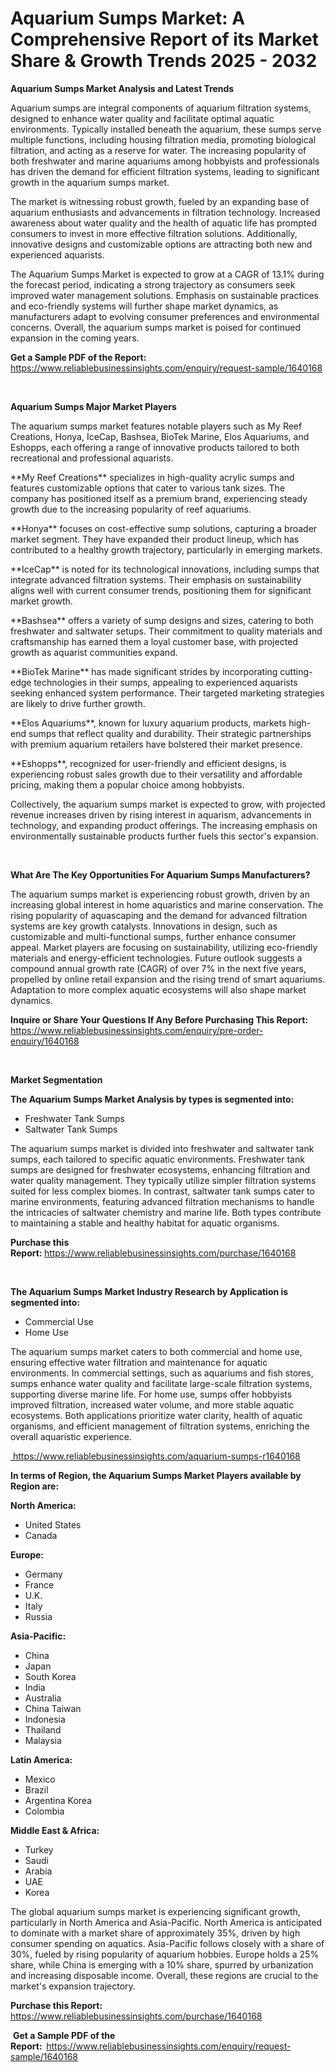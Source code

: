 <p><h1>Aquarium Sumps Market: A Comprehensive Report of its Market Share & Growth Trends 2025 - 2032</h1></p><p><strong>Aquarium Sumps Market Analysis and Latest Trends</strong></p>
<p><p>Aquarium sumps are integral components of aquarium filtration systems, designed to enhance water quality and facilitate optimal aquatic environments. Typically installed beneath the aquarium, these sumps serve multiple functions, including housing filtration media, promoting biological filtration, and acting as a reserve for water. The increasing popularity of both freshwater and marine aquariums among hobbyists and professionals has driven the demand for efficient filtration systems, leading to significant growth in the aquarium sumps market.</p><p>The market is witnessing robust growth, fueled by an expanding base of aquarium enthusiasts and advancements in filtration technology. Increased awareness about water quality and the health of aquatic life has prompted consumers to invest in more effective filtration solutions. Additionally, innovative designs and customizable options are attracting both new and experienced aquarists. </p><p>The Aquarium Sumps Market is expected to grow at a CAGR of 13.1% during the forecast period, indicating a strong trajectory as consumers seek improved water management solutions. Emphasis on sustainable practices and eco-friendly systems will further shape market dynamics, as manufacturers adapt to evolving consumer preferences and environmental concerns. Overall, the aquarium sumps market is poised for continued expansion in the coming years.</p></p>
<p><strong>Get a Sample PDF of the Report:&nbsp;</strong> <a href="https://www.reliablebusinessinsights.com/enquiry/request-sample/1640168?utm_campaign=2248&utm_medium=2&utm_source=Github&utm_content=ia&utm_term=16042025&utm_id=aquarium-sumps">https://www.reliablebusinessinsights.com/enquiry/request-sample/1640168</a></p>
<p>&nbsp;</p>
<p><strong>Aquarium Sumps Major Market Players</strong></p>
<p><p>The aquarium sumps market features notable players such as My Reef Creations, Honya, IceCap, Bashsea, BioTek Marine, Elos Aquariums, and Eshopps, each offering a range of innovative products tailored to both recreational and professional aquarists.</p><p>**My Reef Creations** specializes in high-quality acrylic sumps and features customizable options that cater to various tank sizes. The company has positioned itself as a premium brand, experiencing steady growth due to the increasing popularity of reef aquariums.</p><p>**Honya** focuses on cost-effective sump solutions, capturing a broader market segment. They have expanded their product lineup, which has contributed to a healthy growth trajectory, particularly in emerging markets.</p><p>**IceCap** is noted for its technological innovations, including sumps that integrate advanced filtration systems. Their emphasis on sustainability aligns well with current consumer trends, positioning them for significant market growth.</p><p>**Bashsea** offers a variety of sump designs and sizes, catering to both freshwater and saltwater setups. Their commitment to quality materials and craftsmanship has earned them a loyal customer base, with projected growth as aquarist communities expand.</p><p>**BioTek Marine** has made significant strides by incorporating cutting-edge technologies in their sumps, appealing to experienced aquarists seeking enhanced system performance. Their targeted marketing strategies are likely to drive further growth.</p><p>**Elos Aquariums**, known for luxury aquarium products, markets high-end sumps that reflect quality and durability. Their strategic partnerships with premium aquarium retailers have bolstered their market presence.</p><p>**Eshopps**, recognized for user-friendly and efficient designs, is experiencing robust sales growth due to their versatility and affordable pricing, making them a popular choice among hobbyists.</p><p>Collectively, the aquarium sumps market is expected to grow, with projected revenue increases driven by rising interest in aquarism, advancements in technology, and expanding product offerings. The increasing emphasis on environmentally sustainable products further fuels this sector's expansion.</p></p>
<p>&nbsp;</p>
<p><strong>What Are The Key Opportunities For Aquarium Sumps Manufacturers?</strong></p>
<p><p>The aquarium sumps market is experiencing robust growth, driven by an increasing global interest in home aquaristics and marine conservation. The rising popularity of aquascaping and the demand for advanced filtration systems are key growth catalysts. Innovations in design, such as customizable and multi-functional sumps, further enhance consumer appeal. Market players are focusing on sustainability, utilizing eco-friendly materials and energy-efficient technologies. Future outlook suggests a compound annual growth rate (CAGR) of over 7% in the next five years, propelled by online retail expansion and the rising trend of smart aquariums. Adaptation to more complex aquatic ecosystems will also shape market dynamics.</p></p>
<p><strong>Inquire or Share Your Questions If Any Before Purchasing This Report:</strong> <a href="https://www.reliablebusinessinsights.com/enquiry/pre-order-enquiry/1640168?utm_campaign=2248&utm_medium=2&utm_source=Github&utm_content=ia&utm_term=16042025&utm_id=aquarium-sumps">https://www.reliablebusinessinsights.com/enquiry/pre-order-enquiry/1640168</a></p>
<p>&nbsp;</p>
<p><strong>Market Segmentation</strong></p>
<p><strong>The Aquarium Sumps Market Analysis by types is segmented into:</strong></p>
<p><ul><li>Freshwater Tank Sumps</li><li>Saltwater Tank Sumps</li></ul></p>
<p><p>The aquarium sumps market is divided into freshwater and saltwater tank sumps, each tailored to specific aquatic environments. Freshwater tank sumps are designed for freshwater ecosystems, enhancing filtration and water quality management. They typically utilize simpler filtration systems suited for less complex biomes. In contrast, saltwater tank sumps cater to marine environments, featuring advanced filtration mechanisms to handle the intricacies of saltwater chemistry and marine life. Both types contribute to maintaining a stable and healthy habitat for aquatic organisms.</p></p>
<p><strong>Purchase this Report:&nbsp;</strong><a href="https://www.reliablebusinessinsights.com/purchase/1640168?utm_campaign=2248&utm_medium=2&utm_source=Github&utm_content=ia&utm_term=16042025&utm_id=aquarium-sumps">https://www.reliablebusinessinsights.com/purchase/1640168</a></p>
<p>&nbsp;</p>
<p><strong>The Aquarium Sumps Market Industry Research by Application is segmented into:</strong></p>
<p><ul><li>Commercial Use</li><li>Home Use</li></ul></p>
<p><p>The aquarium sumps market caters to both commercial and home use, ensuring effective water filtration and maintenance for aquatic environments. In commercial settings, such as aquariums and fish stores, sumps enhance water quality and facilitate large-scale filtration systems, supporting diverse marine life. For home use, sumps offer hobbyists improved filtration, increased water volume, and more stable aquatic ecosystems. Both applications prioritize water clarity, health of aquatic organisms, and efficient management of filtration systems, enriching the overall aquaristic experience.</p></p>
<p><a href="https://www.reliablebusinessinsights.com/aquarium-sumps-r1640168?utm_campaign=2248&utm_medium=2&utm_source=Github&utm_content=ia&utm_term=16042025&utm_id=aquarium-sumps">&nbsp;https://www.reliablebusinessinsights.com/aquarium-sumps-r1640168</a></p>
<p><strong>In terms of Region, the Aquarium Sumps Market Players available by Region are:</strong></p>
<p>
    <p> <strong> North America: </strong>
        <ul>
            <li>United States</li>
            <li>Canada</li>
        </ul>
        </p> 
    <p> <strong> Europe: </strong>
        <ul>
            <li>Germany</li>
            <li>France</li>
            <li>U.K.</li>
            <li>Italy</li>
            <li>Russia</li>
        </ul>
        </p> 
    <p> <strong> Asia-Pacific: </strong>
        <ul>
            <li>China</li>
            <li>Japan</li>
            <li>South Korea</li>
            <li>India</li>
            <li>Australia</li>
            <li>China Taiwan</li>
            <li>Indonesia</li>
            <li>Thailand</li>
            <li>Malaysia</li>
        </ul>
        </p> 
    <p> <strong> Latin America: </strong>
        <ul>
            <li>Mexico</li>
            <li>Brazil</li>
            <li>Argentina Korea</li>
            <li>Colombia</li>
        </ul>
        </p> 
    <p> <strong> Middle East & Africa: </strong>
        <ul>
            <li>Turkey</li>
            <li>Saudi</li>
            <li>Arabia</li>
            <li>UAE</li>
            <li>Korea</li>
        </ul>
    </p>
    </p>
<p><p>The global aquarium sumps market is experiencing significant growth, particularly in North America and Asia-Pacific. North America is anticipated to dominate with a market share of approximately 35%, driven by high consumer spending on aquatics. Asia-Pacific follows closely with a share of 30%, fueled by rising popularity of aquarium hobbies. Europe holds a 25% share, while China is emerging with a 10% share, spurred by urbanization and increasing disposable income. Overall, these regions are crucial to the market's expansion trajectory.</p></p>
<p><strong>Purchase this Report: </strong><a href="https://www.reliablebusinessinsights.com/purchase/1640168?utm_campaign=2248&utm_medium=2&utm_source=Github&utm_content=ia&utm_term=16042025&utm_id=aquarium-sumps">https://www.reliablebusinessinsights.com/purchase/1640168</a></p>
<p>&nbsp;<strong>Get a Sample PDF of the Report:&nbsp;&nbsp;</strong><a href="https://www.reliablebusinessinsights.com/enquiry/request-sample/1640168?utm_campaign=2248&utm_medium=2&utm_source=Github&utm_content=ia&utm_term=16042025&utm_id=aquarium-sumps">https://www.reliablebusinessinsights.com/enquiry/request-sample/1640168</a></p>
<p><strong></strong></p>
<p><p></p><p></p><p></p></p>